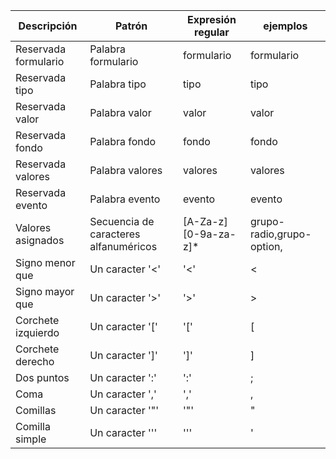| Descripción                               | Patrón                                          | Expresión regular     | ejemplos                      |
| ----------------------------------------- | ----------------------------------------------- | --------------------- | ----------------------------- |
| Reservada formulario                      | Palabra formulario                              | formulario            | formulario                    |
| Reservada tipo                            | Palabra tipo                                    | tipo                  | tipo                          |
| Reservada valor                           | Palabra valor                                   | valor                 | valor                         |
| Reservada fondo                           | Palabra fondo                                   | fondo                 | fondo                         |
| Reservada valores                         | Palabra valores                                 | valores               | valores                       |
| Reservada evento                          | Palabra evento                                  | evento                | evento                        |
| Valores asignados                         | Secuencia de caracteres alfanuméricos           | [A-Za-z][0-9a-za-z]\* | grupo-radio,grupo-option,     |
| Signo menor que                           | Un caracter '<'                                 | '<'                   | <                             |
| Signo mayor que                           | Un caracter '>'                                 | '>'                   | >                             |
| Corchete izquierdo                        | Un caracter '['                                 | '['                   | [                             |
| Corchete derecho                          | Un caracter ']'                                 | ']'                   | ]                             |
| Dos puntos                                | Un caracter ':'                                 | ':'                   | ;                             |
| Coma                                      | Un caracter ','                                 | ','                   | ,                             |
| Comillas                                  | Un caracter '"'                                 | '"'                   | "                             |
| Comilla simple                            | Un caracter '''                                 | '''                   | '                             |